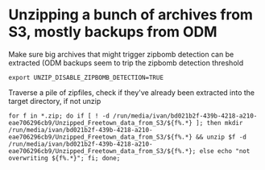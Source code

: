# Unzipping a bunch of archives from S3, mostly backups from ODM

Make sure big archives that might trigger zipbomb detection can be extracted (ODM backups seem to trip the zipbomb detection threshold
```
export UNZIP_DISABLE_ZIPBOMB_DETECTION=TRUE
```

Traverse a pile of zipfiles, check if they've already been extracted into the target directory, if not unzip
```
for f in *.zip; do if [ ! -d /run/media/ivan/bd021b2f-439b-4218-a210-eae706296cb9/Unzipped_Freetown_data_from_S3/${f%.*} ]; then mkdir /run/media/ivan/bd021b2f-439b-4218-a210-eae706296cb9/Unzipped_Freetown_data_from_S3/${f%.*} && unzip $f -d /run/media/ivan/bd021b2f-439b-4218-a210-eae706296cb9/Unzipped_Freetown_data_from_S3/${f%.*}; else echo "not overwriting ${f%.*}"; fi; done;
```